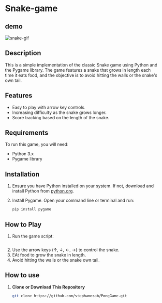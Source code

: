 # Snake-game
## demo
![snake-gif](https://github.com/stephanezab/Snake-game/assets/75401897/74b9d40a-6a82-4f0a-afd7-1bc00629a989)

## Description 

This is a simple implementation of the classic Snake game using Python and the Pygame library. The game features a snake that grows in length each time it eats food, and the objective is to avoid hitting the walls or the snake's own tail.

## Features

- Easy to play with arrow key controls.
- Increasing difficulty as the snake grows longer.
- Score tracking based on the length of the snake.

## Requirements

To run this game, you will need:

- Python 3.x
- Pygame library

## Installation

1. Ensure you have Python installed on your system. If not, download and install Python from [python.org](https://www.python.org/downloads/).
2. Install Pygame. Open your command line or terminal and run:

   ```bash
   pip install pygame

## How to Play

1. Run the game script:
```python snake_game.py
```
2. Use the arrow keys (↑, ↓, ←, →) to control the snake.
3. EAt food to grow the snake in length.
4. Avoid hitting the walls or the snake own tail.

## How to use

1. **Clone or Download This Repository**
    ```bash
    git clone https://github.com/stephanezab/PongGame.git
    ```

